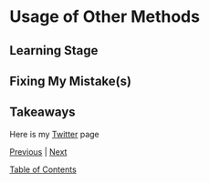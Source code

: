 # Usage of Other Methods

## Learning Stage

## Fixing My Mistake(s)

## Takeaways


Here is my [Twitter](https://twitter.com/jenneyxo_) page

[Previous](entry1-intro.md) | [Next](entry3-new-methods.md)

[Table of Contents](../README.md)